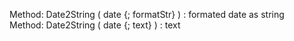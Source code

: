 ﻿   Method: Date2String ( date {; formatStr} ) : formated date as string     Method: Date2String ( date {; text} ) : text  